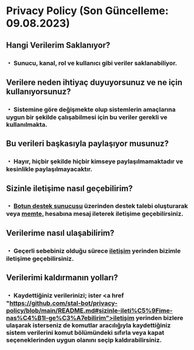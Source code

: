 # Privacy Policy (Son Güncelleme: 09.08.2023)
## Hangi Verilerim Saklanıyor?
### ・ Sunucu, kanal, rol ve kullanıcı gibi veriler saklanabiliyor.
## Verilere neden ihtiyaç duyuyorsunuz ve ne için kullanıyorsunuz?
### ・ Sistemine göre değişmekte olup sistemlerin amaçlarına uygun bir şekilde çalışabilmesi için bu veriler gerekli ve kullanılmakta.
## Bu verileri başkasıyla paylaşıyor musunuz?
### ・ Hayır, hiçbir şekilde hiçbir kimseye paylaşılmamaktadır ve kesinlikle paylaşılmayacaktır.
## Sizinle iletişime nasıl geçebilirim?
### ・ [Botun destek sunucusu](https://discord.gg/vuwb5esqkx) üzerinden destek talebi oluşturarak veya [memte.](https://discord.com/users/690634258691391589) hesabına mesaj ileterek iletişime geçebilirsiniz.
## Verilerime nasıl ulaşabilirim?
### ・ Geçerli sebebiniz olduğu sürece [iletişim](https://github.com/stal-bot/privacy-policy/blob/main/README.md#sizinle-ileti%C5%9Fime-nas%C4%B1l-ge%C3%A7ebilirim) yerinden bizimle iletişime geçebilirsiniz.
## Verilerimi kaldırmanın yolları?
### ・ Kaydettiğiniz verilerinizi; ister <a href "https://github.com/stal-bot/privacy-policy/blob/main/README.md#sizinle-ileti%C5%9Fime-nas%C4%B1l-ge%C3%A7ebilirim">iletişim</a> yerinden bizlere ulaşarak isterseniz de komutlar aracılığıyla kaydettiğiniz sistem verilerini komut bölümündeki sıfırla veya kapat seçeneklerinden uygun olanını seçip kaldırabilirsiniz.
